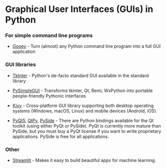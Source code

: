 # Graphical User Interfaces (GUIs) in Python

### For simple command line programs

- [Gooey](https://github.com/chriskiehl/Gooey) - Turn (almost) any Python command line program into a full GUI application


### GUI libraries

- [TkInter](https://wiki.python.org/moin/TkInter) - Python's de-facto standard GUI available in the standard library

- [PySimpleGUI](https://pysimplegui.readthedocs.io/en/latest/) - Transforms tkinter, Qt, Remi, WxPython into portable people-friendly Pythonic interfaces

- [Kivy](https://kivy.org/) - Cross-platform GUI library supporting both desktop operating systems (Windows, macOS, Linux) and mobile devices (Android, iOS).

- [PyQt5](https://riverbankcomputing.com/software/pyqt/intro), [QtPy](https://pypi.org/project/QtPy/), [PySide](https://wiki.qt.io/PySide) - There are Python bindings available for the Qt toolkit (using either PyQt or PySide). PyQt is currently more mature than PySide, but you must buy a PyQt license if you want to write proprietary applications. PySide is free for all applications.


### Other

- [Streamlit](https://streamlit.io/docs/) - Makes it easy to build beautiful apps for machine learning.
